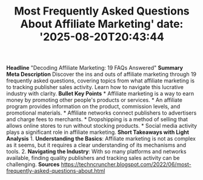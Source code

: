 ﻿---
title: "Most Frequently Asked Questions About Affiliate Marketing'
date: '2025-08-20T20:43:44"
category: "Markets"
summary: ""
slug: "most frequently asked questions about affiliate marketing"
source_urls:
  - "https://techncruncher.blogspot.com/2022/06/most-frequently-asked-questions-about.html"
seo:
  title: "Most Frequently Asked Questions About Affiliate Marketing | Hash n Hedge'
  description: '"
  keywords: ["news", "markets", "brief"]
---
**Headline** "Decoding Affiliate Marketing: 19 FAQs Answered"  **Summary Meta Description** Discover the ins and outs of affiliate marketing through 19 frequently asked questions, covering topics from what affiliate marketing is to tracking publisher sales activity. Learn how to navigate this lucrative industry with clarity.  **Bullet Key Points**  * Affiliate marketing is a way to earn money by promoting other people's products or services. * An affiliate program provides information on the product, commission levels, and promotional materials. * Affiliate networks connect publishers to advertisers and charge fees to merchants. * Dropshipping is a method of selling that allows online stores to run without stocking products. * Social media activity plays a significant role in affiliate marketing.  **Short Takeaways with Light Analysis**  1. **Understanding the Basics**: Affiliate marketing is not as complex as it seems, but it requires a clear understanding of its mechanisms and tools. 2. **Navigating the Industry**: With so many platforms and networks available, finding quality publishers and tracking sales activity can be challenging.  **Sources** https://techncruncher.blogspot.com/2022/06/most-frequently-asked-questions-about.html 
